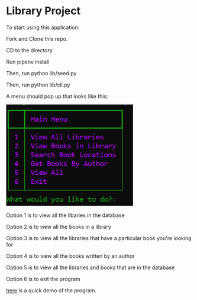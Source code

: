 # Library Project

To start using this application:

Fork and Clone this repo.

CD to the directory

Run pipenv install

Then, run python lib/seed.py

Then, run python lib/cli.py

A menu should pop up that looks like this:

![alt text](./media/library%20main%20menu.png "Main Menu")


Option 1 is to view all the libaries in the database

Option 2 is to view all the books in a library

Option 3 is to view all the libraries that have a particular book you're looking for

Option 4 is to view all the books written by an author

Option 5 is to view all the libraries and books that are in the database

Option 6 is to exit the program

[here](https://www.youtube.com/watch?v=Ovl9lb_61ck) is a quick demo of the program. 